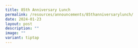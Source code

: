 ```yaml
---
title: 85th Anniversary Lunch
permalink: /resources/announcements/85thanniversarylunch/
date: 2024-01-23
layout: post
description: ""
image: ""
variant: tiptap
---
```

